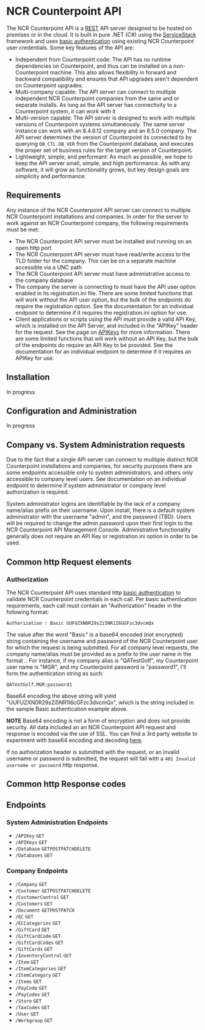 # NCR Counterpoint API
The NCR Counterpoint API is a [REST](http://en.wikipedia.org/wiki/Representational_state_transfer) API server designed to be hosted on premises or in the cloud. It is built in pure .NET (C#) using the [ServiceStack](https://github.com/ServiceStack/ServiceStack/wiki) framework and uses [basic authentication](http://en.wikipedia.org/wiki/Basic_access_authentication) using existing NCR Counterpoint user credentials. Some key features of the API are:
- Independent from Counterpoint code: The API has no runtime dependencies on Counterpoint, and thus can be installed on a non-Counterpoint machine. This also allows flexibility in forward and backward compatibility and ensures that API upgrades aren't dependent on Counterpoint upgrades.
- Multi-company capable: The API server can connect to multiple independent NCR Counterpoint companies from the same and or separate installs. As long as the API server has connectivity to a Counterpoint system, it can work with it
- Multi-version capable: The API server is designed to work with multiple versions of Counterpoint systems simultaneously. The same server instance can work with an 8.4.6.12 company and an 8.5.0 company. The API server determines the version of Counterpoint its connected to by querying <code>DB_CTL.DB_VER</code> from the Counterpoint database, and executes the proper set of business rules for the target version of Counterpoint.
- Lightweight, simple, and performant: As much as possible, we hope to keep the API server small, simple, and high performance. As with any software, it will grow as functionality grows, but key design goals are simplicity and performance.

## Requirements
Any instance of the NCR Counterpoint API server can connect to multiple NCR Counterpoint installations and companies. In order for the server to work against an NCR Counterpoint company, the following requirements must be met:
* The NCR Counterpoint API server must be installed and running on an open http port
* The NCR Counterpoint API server must have read/write access to the TLD folder for the company. This can be on a separate machine accessible via a UNC path
* The NCR Counterpoint API server must have administrative access to the company database
* The company the server is connecting to must have the API user option enabled in its registration.ini file. There are some limited functions that will work without the API user option, but the bulk of the endpoints do require the registration option. See the documentation for an individual endpoint to determine if it requires the registration.ini option for use.
* Client applications or scripts using the API must provide a valid API Key, which is installed on the API Server, and included in the "APIKey" header for the request. See the page on [APIKeys](https://github.com/NCRCounterpointAPI/NCRCounterpointAPI/blob/master/APIKeys/APIKeys.md) for more information. There are some limited functions that will work without an API Key, but the bulk of the endpoints do require an API Key to be provided. See the documentation for an individual endpoint to determine if it requires an APIKey for use.

## Installation
In progress

## Configuration and Administration
In progress

## Company vs. System Administration requests
Due to the fact that a single API server can connect to mulitiple distinct NCR Counterpoint installations and companies, for security purposes there are some endpoints accessible only to system administrators, and others only accessible to company level users. See documentation on an individual endpoint to determine if system administrator or company level authorization is required.

System administrator logins are identifiable by the lack of a company name/alias prefix on their username. Upon install, there is a default system administrator with the username "admin", and the password (TBD). Users will be required to change the admin password upon their first login to the NCR Counterpoint API Management Console. Administrative functionality generally does not require an API Key or registration.ini option in order to be used.

## Common http Request elements
### Authorization
The NCR Counterpoint API uses standard http [basic authentication](http://en.wikipedia.org/wiki/Basic_access_authentication) to validate NCR Counterpoint credentials in each call. Per basic authentication requirements, each call must contain an "Authorization" header in the following format:

`Authorization : Basic UUFUZXN0R29sZi5NR1I6UGFzc3dvcmQx`

The value after the word "Basic" is a base64 encoded (not encrypted) string containing the username and password of the NCR Counterpoint user for which the request is being submitted. For all company level requests, the company name/alias must be provided as a prefix to the user name in the format <CompanyAlias>.<UserName>. For instance, if my company alias is "QATestGolf", my Counterpoint user name is "MGR", and my Counterpoint password is "password1", I'll form the authentication string as such:

`QATestGolf.MGR:password1`

Base64 encoding the above string will yield "UUFUZXN0R29sZi5NR1I6cGFzc3dvcmQx", which is the string included in the sample Basic authentication example above.

**NOTE** Base64 encoding is not a form of encryption and does not provide security. All data included an an NCR Counterpoint API request and response is encoded via the use of SSL. You can find a 3rd party website to experiment with base64 encoding and decoding [here](https://www.base64encode.org/).

If no authorization header is submitted with the request, or an invalid username or password is submitted, the request will fail with a `401 Invalid username or password` http response.

## Common http Response codes

## Endpoints

### System Administration Endpoints
- `/APIKey` <code>GET</code>
- `/APIKeys` <code>GET</code>
- `/Database` <code>GET</code><code>POST</code><code>PATCH</code><code>DELETE</code>
- `/Databases` <code>GET</code>

### Company Endpoints
- `/Company` <code>GET</code>
- `/Customer` <code>GET</code><code>POST</code><code>PATCH</code><code>DELETE</code>
- `/CustomerControl` <code>GET</code>
- `/Customers` <code>GET</code>
- `/Document` <code>GET</code><code>POST</code><code>PATCH</code>
- `/EC` <code>GET</code>
- `/ECCategories` <code>GET</code>
- `/GiftCard` <code>GET</code>
- `/GiftCardCode` <code>GET</code>
- `/GiftCardCodes` <code>GET</code>
- `/GiftCards` <code>GET</code>
- `/InventoryControl` <code>GET</code>
- `/Item` <code>GET</code>
- `/ItemCategories` <code>GET</code>
- `/ItemCategory` <code>GET</code>
- `/Items` <code>GET</code>
- `/PayCode` <code>GET</code>
- `/PayCodes` <code>GET</code>
- `/Store` <code>GET</code>
- `/TaxCodes` <code>GET</code>
- `/User` <code>GET</code>
- `/Workgroup` <code>GET</code>
